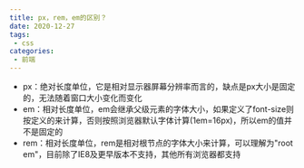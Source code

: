 ```yaml
---
title: px，rem，em的区别？
date: 2020-12-27
tags:
 - css
categories: 
 - 前端
---
```

+ px：绝对长度单位，它是相对显示器屏幕分辨率而言的，缺点是px大小是固定的，无法随着窗口大小变化而变化
+ em：相对长度单位，em会继承父级元素的字体大小，如果定义了font-size则按定义的来计算，否则按照浏览器默认字体计算(1em=16px)，所以em的值并不是固定的
+ rem：相对长度单位，rem是相对根节点的字体大小来计算，可以理解为"root em"，目前除了IE8及更早版本不支持，其他所有浏览器都支持